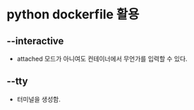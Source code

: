 # python dockerfile 활용

## --interactive

- attached 모드가 아니여도 컨테이너에서 무언가를 입력할 수 있다.

## --tty

- 터미널을 생성함.